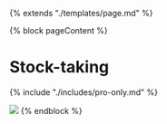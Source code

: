 {% extends "./templates/page.md" %}

{% block pageContent %}
# Stock-taking

{% include "./includes/pro-only.md" %}

![](http://woopos.com.au/wp-content/uploads/2015/06/product-stocktake.png)
{% endblock %}